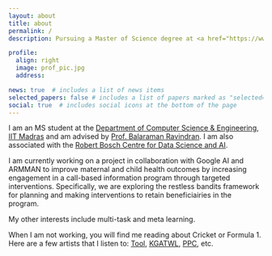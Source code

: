 ```yaml
---
layout: about
title: about
permalink: /
description: Pursuing a Master of Science degree at <a href="https://www.iitm.ac.in" target="_blank">IIT Madras</a>.

profile:
  align: right
  image: prof_pic.jpg
  address:

news: true  # includes a list of news items
selected_papers: false # includes a list of papers marked as "selected={true}"
social: true  # includes social icons at the bottom of the page
---
```



I am an MS student at the [Department of Computer Science & Engineering](http://www.cse.iitm.ac.in), [IIT Madras](https://www.iitm.ac.in) and am advised by [Prof. Balaraman Ravindran](http://www.cse.iitm.ac.in/~ravi/). I am also associated with the [Robert Bosch Centre for Data Science and AI](https://rbcdsai.iitm.ac.in).

I am currently working on a project in collaboration with Google AI and ARMMAN to improve maternal and child health outcomes by increasing engagement in a call-based information program through targeted interventions. Specifically, we are exploring the restless bandits framework for planning and making interventions to retain beneficiairies in the program. 

My other interests include multi-task and meta learning.

When I am not working, you will find me reading about Cricket or Formula 1. Here are a few artists that I listen to: [Tool](https://open.spotify.com/artist/2yEwvVSSSUkcLeSTNyHKh8), [KGATWL](https://open.spotify.com/artist/6XYvaoDGE0VmRt83Jss9Sn), [PPC](https://open.spotify.com/artist/7GRrLcUxwtQLvOpO7OHO80), etc.